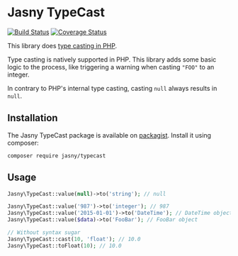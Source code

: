 Jasny TypeCast
===

[![Build Status](https://travis-ci.org/jasny/typecast.svg?branch=master)](https://travis-ci.org/jasny/typecast)
[![Coverage Status](https://coveralls.io/repos/jasny/typecast/badge.svg?branch=master&service=github)](https://coveralls.io/github/jasny/typecast?branch=master)

This library does [type casting in PHP](http://php.net/manual/en/language.types.type-juggling.php#language.types.typecasting).

Type casting is natively supported in PHP. This library adds some basic logic to the process, like triggering a warning when
casting `"FOO"` to an integer.

In contrary to PHP's internal type casting, casting `null` always results in `null`.

Installation
---

The Jasny TypeCast package is available on [packagist](https://packagist.org/packages/jasny/meta). Install it using
composer:

    composer require jasny/typecast


Usage
---

```php
Jasny\TypeCast::value(null)->to('string'); // null

Jasny\TypeCast::value('987')->to('integer'); // 987
Jasny\TypeCast::value('2015-01-01')->to('DateTime'); // DateTime object
Jasny\TypeCast::value($data)->to('FooBar'); // FooBar object

// Without syntax sugar
Jasny\TypeCast::cast(10, 'float'); // 10.0
Jasny\TypeCast::toFloat(10); // 10.0
```

